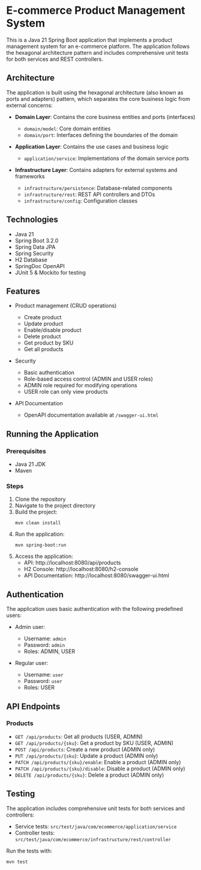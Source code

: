 # E-commerce Product Management System

This is a Java 21 Spring Boot application that implements a product management system for an e-commerce platform. The application follows the hexagonal architecture pattern and includes comprehensive unit tests for both services and REST controllers.

## Architecture

The application is built using the hexagonal architecture (also known as ports and adapters) pattern, which separates the core business logic from external concerns:

- **Domain Layer**: Contains the core business entities and ports (interfaces)
  - `domain/model`: Core domain entities
  - `domain/port`: Interfaces defining the boundaries of the domain

- **Application Layer**: Contains the use cases and business logic
  - `application/service`: Implementations of the domain service ports

- **Infrastructure Layer**: Contains adapters for external systems and frameworks
  - `infrastructure/persistence`: Database-related components
  - `infrastructure/rest`: REST API controllers and DTOs
  - `infrastructure/config`: Configuration classes

## Technologies

- Java 21
- Spring Boot 3.2.0
- Spring Data JPA
- Spring Security
- H2 Database
- SpringDoc OpenAPI
- JUnit 5 & Mockito for testing

## Features

- Product management (CRUD operations)
  - Create product
  - Update product
  - Enable/disable product
  - Delete product
  - Get product by SKU
  - Get all products

- Security
  - Basic authentication
  - Role-based access control (ADMIN and USER roles)
  - ADMIN role required for modifying operations
  - USER role can only view products

- API Documentation
  - OpenAPI documentation available at `/swagger-ui.html`

## Running the Application

### Prerequisites

- Java 21 JDK
- Maven

### Steps

1. Clone the repository
2. Navigate to the project directory
3. Build the project:
   ```
   mvn clean install
   ```
4. Run the application:
   ```
   mvn spring-boot:run
   ```
5. Access the application:
   - API: http://localhost:8080/api/products
   - H2 Console: http://localhost:8080/h2-console
   - API Documentation: http://localhost:8080/swagger-ui.html

## Authentication

The application uses basic authentication with the following predefined users:

- Admin user:
  - Username: `admin`
  - Password: `admin`
  - Roles: ADMIN, USER

- Regular user:
  - Username: `user`
  - Password: `user`
  - Roles: USER

## API Endpoints

### Products

- `GET /api/products`: Get all products (USER, ADMIN)
- `GET /api/products/{sku}`: Get a product by SKU (USER, ADMIN)
- `POST /api/products`: Create a new product (ADMIN only)
- `PUT /api/products/{sku}`: Update a product (ADMIN only)
- `PATCH /api/products/{sku}/enable`: Enable a product (ADMIN only)
- `PATCH /api/products/{sku}/disable`: Disable a product (ADMIN only)
- `DELETE /api/products/{sku}`: Delete a product (ADMIN only)

## Testing

The application includes comprehensive unit tests for both services and controllers:

- Service tests: `src/test/java/com/ecommerce/application/service`
- Controller tests: `src/test/java/com/ecommerce/infrastructure/rest/controller`

Run the tests with:
```
mvn test
```